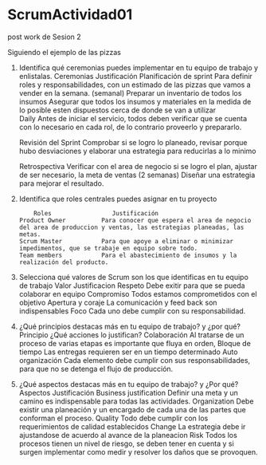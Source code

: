 # ScrumActividad01
post work de Sesion 2

Siguiendo el ejemplo de las pizzas

1. Identifica qué ceremonias puedes implementar en tu equipo de trabajo y enlistalas.
          Ceremonias                             Justificación
   Planificación de sprint                 Para definir roles y responsabilidades, con un estimado de las pizzas que vamos a vender en la semana.
   (semanal)                               Preparar un inventario de todos los insumos
                                           Asegurar que todos los insumos y materiales en la medida de lo posible esten dispuestos cerca de donde se van a utilizar               
   Daily                                   Antes de iniciar el servicio, todos deben verificar que se cuenta con lo necesario en cada rol, de lo contrario
                                           proveerlo y prepararlo.
                                           
   Revisión del Sprint                     Comprobar si se logro lo planeado, revisar porque hubo desviaciones y elaborar una estrategia para reducirlas a lo minimo
   
   Retrospectiva                           Verificar con el area de negocio si se logro el plan, ajustar de ser necesario, la meta de ventas
   (2 semanas)                             Diseñar una estrategia para mejorar el resultado.


 2. Identifica que roles centrales puedes asignar en tu proyecto

            Roles                 Justificación
        Product Owner          Para conocer que espera el area de negocio del area de produccion y ventas, las estrategias planeadas, las metas.
        Scrum Master           Para que apoye a eliminar o minimizar impedimentos, que se trabaje en equipo sobre todo.
        Team members           Para el abastecimiento de insumos y la realización del producto.
        
 
 3. Selecciona qué valores de Scrum son los que identificas en tu equipo de trabajo
             Valor                                 Justificacion
            Respeto                    Debe exitir para que se pueda colaborar en equipo
            Compromiso                 Todos estamos comprometidos con el objetivo
            Apertura y coraje          La comunicación y feed back son indispensables
            Foco                       Cada uno debe cumplir con su responsabilidad.
            
            
                                           
4. ¿Qué principios destacas más en tu equipo de trabajo? y ¿por qué?
            Principio                   ¿Qué acciones lo justifican?
         Colaboración               Al tratarse de un proceso de varias etapas es importante que fluya en orden, 
         Bloque de tiempo           Las entregas requieren ser en un tiempo determinado
         Auto organización          Cada elemento debe cumplir con sus responsabilidades, para que no se detenga el flujo de producción.
         
         
5. ¿Qué aspectos destacas más en tu equipo de trabajo? y ¿Por qué?
          Aspectos                                Justificación
       Business justification              Definir una meta y un camino es indispensable para todas las actividades.
       Organization                        Debe existir una planeación y un encargado de cada una de las partes que conforman el proceso.
       Quality                             Todo debe cumplir con los requerimientos de calidad establecidos
       Change                              La estrategia debe ir ajustandose de acuerdo al avance de la planeacion
       Risk                                Todos los procesos tienen un nivel de riesgo, se deben tener en cuenta y si surgen implementar como
                                           medir y resolver los daños que se provoquen.
                                           
                                   
